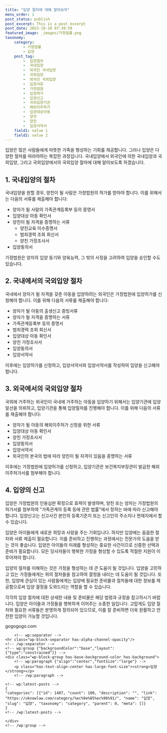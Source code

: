 ```yaml
---
title: "입양 절차에 대해 알아보자"
menu_order: 1
post_status: publish
post_excerpt: This is a post excerpt
post_date: 2023-10-10 07:38:59
featured_image: _images/가정법률.png
taxonomy:
    category:
        - 가정법률
        - 입양
    post_tag:
        -  입양절차
        -  국내입양
        -  외국인 국내입양
        -  국외입양
        -  외국인 국외입양
        -  입양서류
        -  가정법원
        -  입양허가
        -  입양신고
        -  국외입양기관
        -  해외이주허가
        -  입양대상아동
        -  양자
        -  양친
        -  입양서약서
    field1: value 1
    field2: value 2
---
```



입양은 많은 사람들에게 따뜻한 가족을 형성하는 기회를 제공합니다. 그러나 입양은 다양한 절차를 따라야하는 복잡한 과정입니다. 국내입양에서 외국인에 의한 국내입양과 국외입양, 그리고 국외입양에서의 국외입양 절차에 대해 알아보도록 하겠습니다.

## 1. 국내입양의 절차
국내입양을 원할 경우, 양친이 될 사람은 가정법원의 허가를 받아야 합니다. 이를 위해서는 다음의 서류를 제출해야 합니다:

- 양자가 될 사람의 가족관계등록부 등의 증명서
- 입양대상 아동 확인서
- 양친이 될 자격을 증명하는 서류
  - 양친교육 이수증명서
  - 범죄경력 조회 회신서
  - 양친 가정조사서
- 입양동의서

가정법원은 양자의 입양 동기와 양육능력, 그 밖의 사정을 고려하여 입양을 승인할 수도 있습니다.

## 2. 국내에서의 국외입양 절차
국내에서 양자가 될 자격을 갖춘 아동을 입양하려는 외국인은 가정법원에 입양허가를 신청해야 합니다. 이를 위해 다음의 서류를 제출해야 합니다:

- 양자가 될 아동의 출생신고 증빙서류
- 양자가 될 자격을 증명하는 서류
- 가족관계등록부 등의 증명서
- 범죄경력 조회 회신서
- 입양대상 아동 확인서
- 양친 가정조사서
- 입양동의서
- 입양서약서

이후에는 입양허가를 신청하고, 입양서약서와 입양서약서를 작성하여 입양을 신고해야 합니다.

## 3. 외국에서의 국외입양 절차
국외에 거주하는 외국인이 국내에 거주하는 아동을 입양하기 위해서는 입양기관에 입양알선을 의뢰하고, 입양기관을 통해 입양절차를 진행해야 합니다. 이를 위해 다음의 서류를 제출해야 합니다:

- 양자가 될 아동의 해외이주허가 신청을 위한 서류
- 입양대상 아동 확인서
- 양친 가정조사서
- 입양동의서
- 입양서약서
- 외국인의 본국의 법에 따라 양친이 될 자격이 있음을 증명하는 서류

이후에는 가정법원에 입양허가를 신청하고, 입양기관은 보건복지부장관이 발급한 해외이주허가서를 첨부해야 합니다.

## 4. 입양의 신고
입양은 가정법원의 인용심판 확정으로 효력이 발생하며, 양친 또는 양자는 가정법원의 허가서를 첨부하여 "가족관계의 등록 등에 관한 법률"에서 정하는 바에 따라 신고해야 합니다. 입양신고는 신고사건 본인의 등록기준지 또는 신고인의 주소지나 현재지에서 할 수 있습니다.

입양은 아이들에게 새로운 희망과 사랑을 주는 기회입니다. 하지만 입양에는 꼼꼼한 절차와 서류 제출이 필요합니다. 이를 준비하고 진행하는 과정에서는 전문가의 도움을 받는 것이 좋습니다. 입양은 아이들의 미래를 형성하는 중요한 사건이므로 신중한 선택과 준비가 필요합니다. 모든 당사자들이 행복한 가정을 형성할 수 있도록 적절한 지원이 이루어져야 합니다.

입양의 절차를 이해하는 것은 가정을 형성하는 데 큰 도움이 될 것입니다. 입양을 고민하고 있는 가정들에게는 위의 절차들을 참고하여 결정을 내리는 데 도움이 될 것입니다. 또한, 입양에 관심이 있는 사람들에게는 입양에 필요한 준비물과 절차들에 대한 정보를 제공함으로써 입양 결정을 도와드리는 역할을 할 수 있습니다.

각각의 입양 절차에 대한 상세한 내용 및 준비물은 해당 법령과 규정을 참고하시기 바랍니다. 입양은 아이들과 가정들을 행복하게 이어주는 소중한 일입니다. 고맙게도 입양 절차와 필요한 서류들은 분명하게 정의되어 있으므로, 이를 잘 준비하면 더욱 원활하고 안전한 입양이 가능할 것입니다.

gogogogo.com






















































        <!-- wp:separator -->
    <hr class="wp-block-separator has-alpha-channel-opacity"/>
    <!-- /wp:separator -->
    <!-- wp:group {"backgroundColor":"base","layout":{"type":"constrained"}} -->
    <div class="wp-block-group has-base-background-color has-background">
        <!-- wp:paragraph {"align":"center","fontSize":"large"} -->
        <p class="has-text-align-center has-large-font-size"><strong>입양</strong></p>
        <!-- /wp:paragraph -->
        
    <!-- wp:latest-posts -->
    {
    "categories": [{"id": 1407, "count": 100, "description": "", "link": "https://uknowlaw.com/category/%ec%9e%85%ec%96%91/", "name": "입양", "slug": "입양", "taxonomy": "category", "parent": 0, "meta": []}
    }
    <!-- /wp:latest-posts -->
    
    </div>
    <!-- /wp:group -->
    
